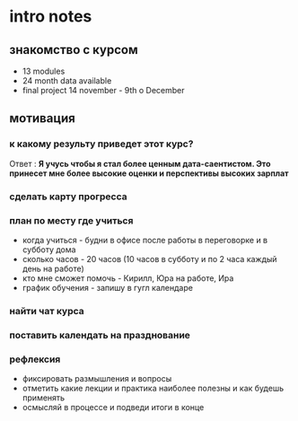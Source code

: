 # intro notes

## знакомство с курсом

* 13 modules
* 24 month data available
* final project 14 november - 9th o December

## мотивация

### к какому результу приведет этот курс?

Ответ : **Я учусь чтобы я стал более ценным дата-саентистом. Это принесет мне более высокие оценки и перспективы высоких зарплат**

### сделать карту прогресса

### план по месту где учиться

* когда учиться - будни в офисе после работы в переговорке и в субботу дома
* сколько часов - 20 часов (10 часов в субботу и по 2 часа каждый день на работе)
* кто мне сможет помочь - Кирилл, Юра на работе, Ира
* график обучения - запишу в гугл календаре

### найти чат курса

### поставить календать на празднование

### рефлексия

* фиксировать размышления и вопросы
* отметить какие лекции и практика наиболее полезны и как будешь применять
* осмысляй в процессе и подведи итоги в конце